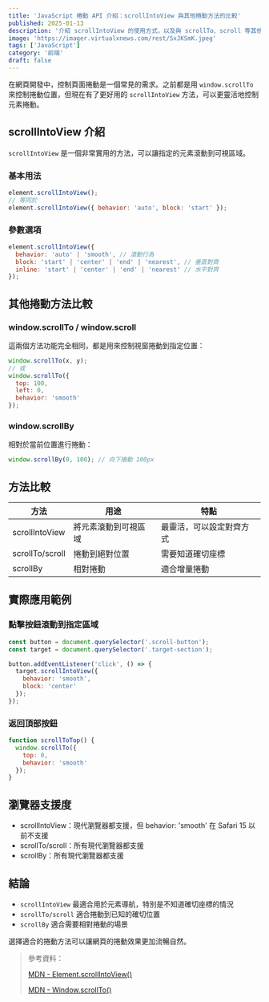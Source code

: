 ```yaml
---
title: 'JavaScript 捲動 API 介紹：scrollIntoView 與其他捲動方法的比較'
published: 2025-01-13
description: '介紹 scrollIntoView 的使用方式，以及與 scrollTo、scroll 等其他捲動方法的差異'
image: 'https://imager.virtualxnews.com/rest/SxJKSmK.jpeg'
tags: ['JavaScript']
category: '前端'
draft: false 
---
```


在網頁開發中，控制頁面捲動是一個常見的需求。之前都是用 `window.scrollTo` 來控制捲動位置，但現在有了更好用的 `scrollIntoView` 方法，可以更靈活地控制元素捲動。

## scrollIntoView 介紹

`scrollIntoView` 是一個非常實用的方法，可以讓指定的元素滾動到可視區域。

### 基本用法

```javascript
element.scrollIntoView();
// 等同於
element.scrollIntoView({ behavior: 'auto', block: 'start' });
```

### 參數選項

```javascript
element.scrollIntoView({
  behavior: 'auto' | 'smooth', // 滾動行為
  block: 'start' | 'center' | 'end' | 'nearest', // 垂直對齊
  inline: 'start' | 'center' | 'end' | 'nearest' // 水平對齊
});
```

## 其他捲動方法比較

### window.scrollTo / window.scroll

這兩個方法功能完全相同，都是用來控制視窗捲動到指定位置：

```javascript
window.scrollTo(x, y);
// 或
window.scrollTo({
  top: 100,
  left: 0,
  behavior: 'smooth'
});
```

### window.scrollBy

相對於當前位置進行捲動：

```javascript
window.scrollBy(0, 100); // 向下捲動 100px
```

## 方法比較

| 方法 | 用途 | 特點 |
|------|------|------|
| scrollIntoView | 將元素滾動到可視區域 | 最靈活，可以設定對齊方式 |
| scrollTo/scroll | 捲動到絕對位置 | 需要知道確切座標 |
| scrollBy | 相對捲動 | 適合增量捲動 |

## 實際應用範例

### 點擊按鈕滾動到指定區域

```javascript
const button = document.querySelector('.scroll-button');
const target = document.querySelector('.target-section');

button.addEventListener('click', () => {
  target.scrollIntoView({ 
    behavior: 'smooth',
    block: 'center'
  });
});
```

### 返回頂部按鈕

```javascript
function scrollToTop() {
  window.scrollTo({
    top: 0,
    behavior: 'smooth'
  });
}
```

## 瀏覽器支援度

- scrollIntoView：現代瀏覽器都支援，但 behavior: 'smooth' 在 Safari 15 以前不支援
- scrollTo/scroll：所有現代瀏覽器都支援
- scrollBy：所有現代瀏覽器都支援

## 結論

- `scrollIntoView` 最適合用於元素導航，特別是不知道確切座標的情況
- `scrollTo/scroll` 適合捲動到已知的確切位置
- `scrollBy` 適合需要相對捲動的場景

選擇適合的捲動方法可以讓網頁的捲動效果更加流暢自然。

> 參考資料：
> 
> [MDN - Element.scrollIntoView()](https://developer.mozilla.org/en-US/docs/Web/API/Element/scrollIntoView)
>
> [MDN - Window.scrollTo()](https://developer.mozilla.org/en-US/docs/Web/API/Window/scrollTo)
